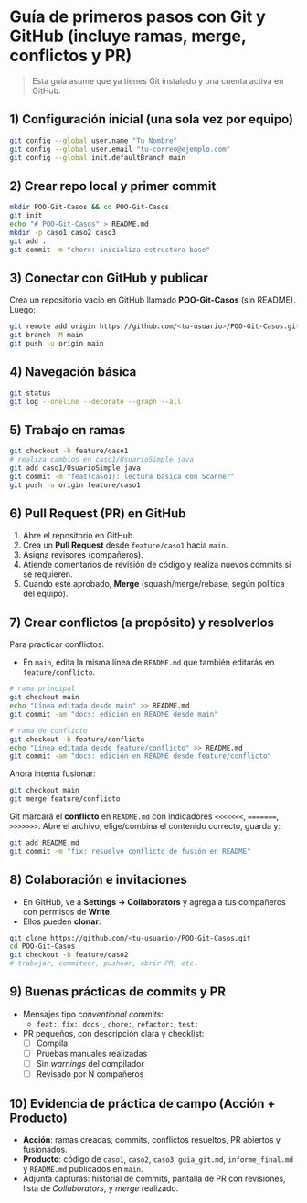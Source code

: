 # Guía de primeros pasos con Git y GitHub (incluye ramas, merge, conflictos y PR)

> Esta guía asume que ya tienes Git instalado y una cuenta activa en GitHub.

## 1) Configuración inicial (una sola vez por equipo)
```bash
git config --global user.name "Tu Nombre"
git config --global user.email "tu-correo@ejemplo.com"
git config --global init.defaultBranch main
```

## 2) Crear repo local y primer commit
```bash
mkdir POO-Git-Casos && cd POO-Git-Casos
git init
echo "# POO-Git-Casos" > README.md
mkdir -p caso1 caso2 caso3
git add .
git commit -m "chore: inicializa estructura base"
```

## 3) Conectar con GitHub y publicar
Crea un repositorio vacío en GitHub llamado **POO-Git-Casos** (sin README). Luego:
```bash
git remote add origin https://github.com/<tu-usuario>/POO-Git-Casos.git
git branch -M main
git push -u origin main
```

## 4) Navegación básica
```bash
git status
git log --oneline --decorate --graph --all
```

## 5) Trabajo en ramas
```bash
git checkout -b feature/caso1
# realiza cambios en caso1/UsuarioSimple.java
git add caso1/UsuarioSimple.java
git commit -m "feat(caso1): lectura básica con Scanner"
git push -u origin feature/caso1
```

## 6) Pull Request (PR) en GitHub
1. Abre el repositorio en GitHub.
2. Crea un **Pull Request** desde `feature/caso1` hacia `main`.
3. Asigna revisores (compañeros).
4. Atiende comentarios de revisión de código y realiza nuevos commits si se requieren.
5. Cuando esté aprobado, **Merge** (squash/merge/rebase, según política del equipo).

## 7) Crear conflictos (a propósito) y resolverlos
Para practicar conflictos:
- En `main`, edita la misma línea de `README.md` que también editarás en `feature/conflicto`.

```bash
# rama principal
git checkout main
echo "Línea editada desde main" >> README.md
git commit -am "docs: edición en README desde main"

# rama de conflicto
git checkout -b feature/conflicto
echo "Línea editada desde feature/conflicto" >> README.md
git commit -am "docs: edición en README desde feature/conflicto"
```

Ahora intenta fusionar:
```bash
git checkout main
git merge feature/conflicto
```
Git marcará el **conflicto** en `README.md` con indicadores `<<<<<<<`, `=======`, `>>>>>>>`.
Abre el archivo, elige/combina el contenido correcto, guarda y:
```bash
git add README.md
git commit -m "fix: resuelve conflicto de fusión en README"
```

## 8) Colaboración e invitaciones
- En GitHub, ve a **Settings → Collaborators** y agrega a tus compañeros con permisos de **Write**.
- Ellos pueden **clonar**:
```bash
git clone https://github.com/<tu-usuario>/POO-Git-Casos.git
cd POO-Git-Casos
git checkout -b feature/caso2
# trabajar, commitear, pushear, abrir PR, etc.
```

## 9) Buenas prácticas de commits y PR
- Mensajes tipo *conventional commits*:
  - `feat:`, `fix:`, `docs:`, `chore:`, `refactor:`, `test:`
- PR pequeños, con descripción clara y checklist:
  - [ ] Compila
  - [ ] Pruebas manuales realizadas
  - [ ] Sin *warnings* del compilador
  - [ ] Revisado por N compañeros

## 10) Evidencia de práctica de campo (Acción + Producto)
- **Acción**: ramas creadas, commits, conflictos resueltos, PR abiertos y fusionados.
- **Producto**: código de `caso1`, `caso2`, `caso3`, `guia_git.md`, `informe_final.md` y `README.md` publicados en `main`.
- Adjunta capturas: historial de commits, pantalla de PR con revisiones, lista de *Collaborators*, y *merge* realizado.
